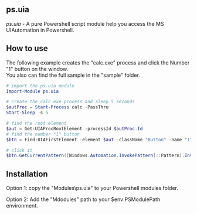 ps.uia
------------

*ps.uia* - A pure Powershell script module help you access the MS UIAutomation in Powershell.

How to use
------------
The following example creates the "calc.exe" process and click the Number "1" button on the window.  
You also can find the full sample in the "sample" folder.
```ps1
# import the ps.uia module
Import-Module ps.uia

# create the calc.exe process and sleep 5 seconds
$autProc = Start-Process calc -PassThru
Start-Sleep -s 5

# find the root element
$aut = Get-UIAProcRootElement -processId $autProc.Id
# find the number "1" button
$btn = Find-UIAFirstElement -element $aut -className "Button" -name "1"

# click it
$btn.GetCurrentPattern([Windows.Automation.InvokePattern]::Pattern).Invoke()
```



Installation
------------
Option 1: copy the "Modules\ps.uia" to your Powershell modules folder. 

Option 2: Add the "Mdodules" path to your $env:PSModulePath environment. 

